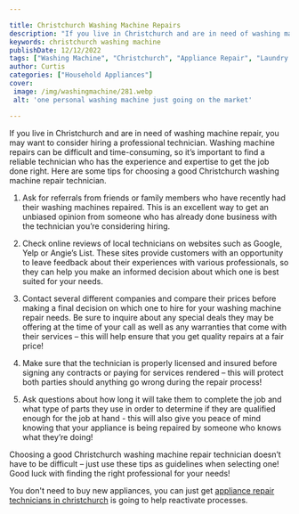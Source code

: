 ```yaml
---

title: Christchurch Washing Machine Repairs
description: "If you live in Christchurch and are in need of washing machine repair, you may want to consider hiring a professional technician. ...keep reading to learn"
keywords: christchurch washing machine
publishDate: 12/12/2022
tags: ["Washing Machine", "Christchurch", "Appliance Repair", "Laundry Appliances", "Clean Appliance"]
author: Curtis
categories: ["Household Appliances"]
cover: 
 image: /img/washingmachine/281.webp
 alt: 'one personal washing machine just going on the market'

---
```


If you live in Christchurch and are in need of washing machine repair, you may want to consider hiring a professional technician. Washing machine repairs can be difficult and time-consuming, so it’s important to find a reliable technician who has the experience and expertise to get the job done right. Here are some tips for choosing a good Christchurch washing machine repair technician.

1. Ask for referrals from friends or family members who have recently had their washing machines repaired. This is an excellent way to get an unbiased opinion from someone who has already done business with the technician you’re considering hiring.

2. Check online reviews of local technicians on websites such as Google, Yelp or Angie’s List. These sites provide customers with an opportunity to leave feedback about their experiences with various professionals, so they can help you make an informed decision about which one is best suited for your needs.

3. Contact several different companies and compare their prices before making a final decision on which one to hire for your washing machine repair needs. Be sure to inquire about any special deals they may be offering at the time of your call as well as any warranties that come with their services – this will help ensure that you get quality repairs at a fair price! 

4. Make sure that the technician is properly licensed and insured before signing any contracts or paying for services rendered – this will protect both parties should anything go wrong during the repair process! 

5. Ask questions about how long it will take them to complete the job and what type of parts they use in order to determine if they are qualified enough for the job at hand - this will also give you peace of mind knowing that your appliance is being repaired by someone who knows what they’re doing! 

Choosing a good Christchurch washing machine repair technician doesn’t have to be difficult – just use these tips as guidelines when selecting one! Good luck with finding the right professional for your needs!

You don't need to buy new appliances, you can just get <a href="/pages/appliance-repair-technicians-in-christchurch/">appliance repair technicians in christchurch</a> is going to help reactivate processes.